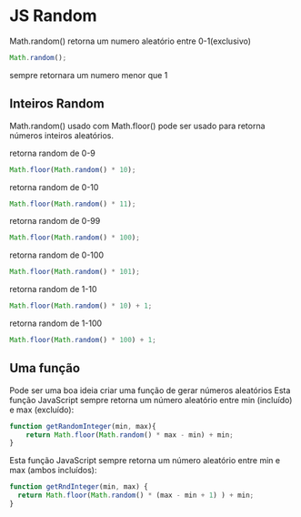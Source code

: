 # JS Random
Math.random() retorna um numero aleatório entre 0-1(exclusivo)

~~~ javascript
Math.random();
~~~
sempre retornara um numero menor que 1

## Inteiros Random

Math.random() usado com Math.floor() pode ser usado para retorna números inteiros aleatórios.

retorna random de 0-9
~~~ javascript
Math.floor(Math.random() * 10);
~~~

retorna random de 0-10
~~~ javascript
Math.floor(Math.random() * 11);
~~~

retorna random de 0-99
~~~ javascript
Math.floor(Math.random() * 100);
~~~

retorna random de 0-100
~~~ javascript
Math.floor(Math.random() * 101);
~~~

retorna random de 1-10
~~~ javascript
Math.floor(Math.random() * 10) + 1;
~~~

retorna random de 1-100
~~~ javascript
Math.floor(Math.random() * 100) + 1;
~~~

## Uma função 
Pode ser uma boa ideia criar uma função de gerar números aleatórios
Esta função JavaScript sempre retorna um número aleatório entre min (incluído) e max (excluído):
~~~ javascript
function getRandomInteger(min, max){
    return Math.floor(Math.random() * max - min) + min;
}
~~~
Esta função JavaScript sempre retorna um número aleatório entre min e max (ambos incluídos):

~~~ javascript
function getRndInteger(min, max) {
  return Math.floor(Math.random() * (max - min + 1) ) + min;
}
~~~